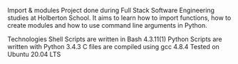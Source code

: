 Import & modules Project done during Full Stack Software Engineering studies at Holberton School. It aims to learn how to import functions, how to create modules and how to use command line arguments in Python.

Technologies Shell Scripts are written in Bash 4.3.11(1) Python Scripts are written with Python 3.4.3 C files are compiled using gcc 4.8.4 Tested on Ubuntu 20.04 LTS
